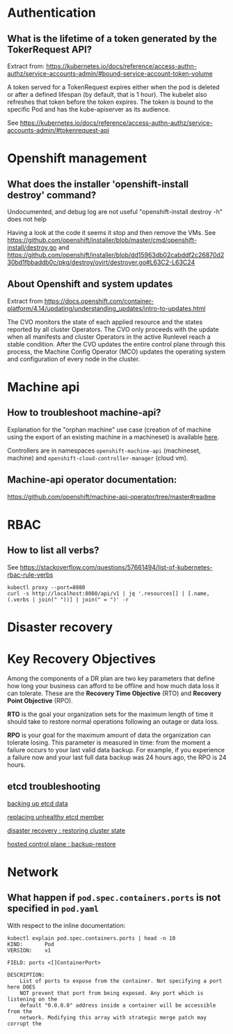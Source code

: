 # Authentication

## What is the lifetime of a token generated by the TokerRequest API?

Extract from: https://kubernetes.io/docs/reference/access-authn-authz/service-accounts-admin/#bound-service-account-token-volume

A token served for a TokenRequest expires either when the pod is deleted or after a defined lifespan (by default, that is 1 hour). The kubelet also refreshes that token before the token expires. The token is bound to the specific Pod and has the kube-apiserver as its audience.

See https://kubernetes.io/docs/reference/access-authn-authz/service-accounts-admin/#tokenrequest-api

# Openshift management

## What does the installer 'openshift-install destroy' command?

Undocumented, and debug log are not useful
"openshift-install destroy -h" does not help

Having a look at the code it seems it stop and then remove the VMs.
See https://github.com/openshift/installer/blob/master/cmd/openshift-install/destroy.go
and https://github.com/openshift/installer/blob/dd15963db02cabddf2c26870d230bd1fbbaddb0c/pkg/destroy/ovirt/destroyer.go#L63C2-L63C24

## About Openshift and system updates

Extract from https://docs.openshift.com/container-platform/4.14/updating/understanding_updates/intro-to-updates.html

The CVO monitors the state of each applied resource and the states reported by all cluster Operators. The CVO only proceeds with the update when all manifests and cluster Operators in the active Runlevel reach a stable condition. After the CVO updates the entire control plane through this process, the Machine Config Operator (MCO) updates the operating system and configuration of every node in the cluster.

# Machine api

## How to troubleshoot machine-api?

Explanation for the "orphan machine" use case (creation of of machine using the export of an existing machine in a machineset) is available [here](./infra/az/machineset/failure-examples).

Controllers are in namespaces `openshift-machine-api` (machineset, machine) and `openshift-cloud-controller-manager` (cloud vm).

## Machine-api operator documentation:

https://github.com/openshift/machine-api-operator/tree/master#readme

# RBAC

## How to list all verbs?

See https://stackoverflow.com/questions/57661494/list-of-kubernetes-rbac-rule-verbs

```shell
kubectl proxy --port=8080
curl -s http://localhost:8080/api/v1 | jq '.resources[] | [.name, (.verbs | join(" "))] | join(" = ")' -r
```

# Disaster recovery

# Key Recovery Objectives
Among the components of a DR plan are two key parameters that define how long your business can afford to be offline and how much data loss it can tolerate. These are the **Recovery Time Objective** (RTO) and **Recovery Point Objective** (RPO).

**RTO** is the goal your organization sets for the maximum length of time it should take to restore normal operations following an outage or data loss.

**RPO** is your goal for the maximum amount of data the organization can tolerate losing. This parameter is measured in time: from the moment a failure occurs to your last valid data backup. For example, if you experience a failure now and your last full data backup was 24 hours ago, the RPO is 24 hours.

## etcd troubleshooting

[backing up etcd data](https://docs.openshift.com/container-platform/4.14/backup_and_restore/control_plane_backup_and_restore/backing-up-etcd.html#backing-up-etcd-data_backup-etcd)

[replacing unhealthy etcd member](https://docs.openshift.com/container-platform/4.14/backup_and_restore/control_plane_backup_and_restore/replacing-unhealthy-etcd-member.html#restore-replace-crashlooping-etcd-member_replacing-unhealthy-etcd-member)

[disaster recovery : restoring cluster state](https://docs.openshift.com/container-platform/4.14/backup_and_restore/control_plane_backup_and_restore/disaster_recovery/scenario-2-restoring-cluster-state.html)

[hosted control plane : backup-restore](https://docs.openshift.com/container-platform/4.14/hosted_control_planes/hcp-backup-restore-dr.html#hcp-backup-restore)

# Network

## What happen if `pod.spec.containers.ports` is not specified in `pod.yaml`

With respect to the inline documentation:
```shell
kubectl explain pod.spec.containers.ports | head -n 10
KIND:       Pod
VERSION:    v1

FIELD: ports <[]ContainerPort>

DESCRIPTION:
    List of ports to expose from the container. Not specifying a port here DOES
    NOT prevent that port from being exposed. Any port which is listening on the
    default "0.0.0.0" address inside a container will be accessible from the
    network. Modifying this array with strategic merge patch may corrupt the
```


